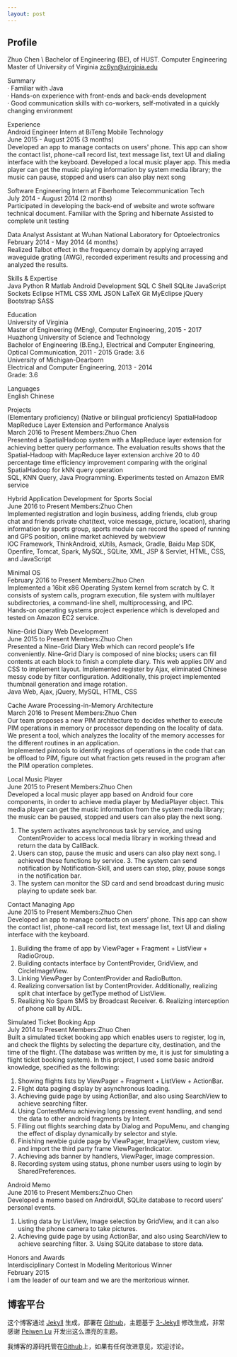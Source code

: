 ```yaml
---
layout: post
---
```


## Profile

Zhuo Chen \\
Bachelor of Engineering (BE), of HUST. Computer Engineering Master of University of Virginia
zc6yn@virginia.edu

Summary </br>
· Familiar with Java</br>
· Hands-on experience with front-ends and back-ends development</br>
· Good communication skills with co-workers, self-motivated in a quickly changing environment

Experience</br>
Android Engineer Intern at BiTeng Mobile Technology</br>
June 2015 - August 2015 (3 months)</br>
Developed an app to manage contacts on users' phone. This app can show the contact list, phone-call record
list, text message list, text UI and dialing interface with the keyboard.
Developed a local music player app. This media player can get the music playing information by system
media library; the music can pause, stopped and users can also play next song

Software Engineering Intern at Fiberhome Telecommunication Tech</br>
July 2014 - August 2014 (2 months)</br>
Participated in developing the back-end of website and wrote software technical document. Familiar with the
Spring and hibernate
Assisted to complete unit testing

Data Analyst Assistant at Wuhan National Laboratory for Optoelectronics</br>
February 2014 - May 2014 (4 months)</br>
Realized Talbot effect in the frequency domain by applying arrayed waveguide grating (AWG), recorded
experiment results and processing and analyzed the results.

Skills & Expertise</br>
Java Python R Matlab Android Development SQL C Shell SQLite JavaScript Sockets Eclipse HTML CSS XML JSON LaTeX Git MyEclipse jQuery Bootstrap SASS

Education</br>
University of Virginia</br>
Master of Engineering (MEng), Computer Engineering, 2015 - 2017</br>
Huazhong University of Science and Technology</br>
Bachelor of Engineering (B.Eng.), Electrical and Computer Engineering, Optical Communication, 2011 - 2015 Grade: 3.6</br>
University of Michigan-Dearborn</br>
Electrical and Computer Engineering, 2013 - 2014</br>
 Grade: 3.6

Languages</br>
English Chinese

Projects</br>
(Elementary proficiency) (Native or bilingual proficiency)
  SpatialHadoop MapReduce Layer Extension and Performance Analysis</br>
March 2016 to Present Members:Zhuo Chen</br>
Presented a SpatialHadoop system with a MapReduce layer extension for achieving better query performance. The evaluation results shows that the Spatial-Hadoop with MapReduce layer extension archive 20 to 40 percentage time efficiency improvement comparing with the original SpatialHadoop for kNN query operation</br>
SQL, KNN Query, Java Programming. Experiments tested on Amazon EMR service

Hybrid Application Development for Sports Social</br>
June 2016 to Present Members:Zhuo Chen</br>
Implemented registration and login business, adding friends, club group chat and friends private chat(text, voice message, picture, location), sharing information by sports group, sports module can record the speed of running and GPS position, online market achieved by webview</br>
IOC Framework, ThinkAndroid, xUtils, Asmack, Gradle, Baidu Map SDK, Openfire, Tomcat, Spark, MySQL, SQLite, XML, JSP \& Servlet, HTML, CSS, and JavaScript

Minimal OS</br>
February 2016 to Present Members:Zhuo Chen</br>
Implemented a 16bit x86 Operating System kernel from scratch by C. It consists of system calls, program execution, file system with multilayer subdirectories, a command-line shell, multiprocessing, and IPC.</br>
Hands-on operating systems project experience which is developed and tested on Amazon EC2 service.

Nine-Grid Diary Web Development</br>
June 2015 to Present Members:Zhuo Chen</br>
Presented a Nine-Grid Diary Web which can record people's life conveniently. Nine-Grid Diary is composed of nine blocks; users can fill contents at each block to finish a complete diary. This web applies DIV
and CSS to implement layout. Implemented register by Ajax, eliminated Chinese messy code by filter configuration. Additionally, this project implemented thumbnail generation and image rotation.</br>
Java Web, Ajax, jQuery, MySQL, HTML, CSS

Cache Aware Processing-in-Memory Architecture</br>
March 2016 to Present Members:Zhuo Chen</br>
Our team proposes a new PIM architecture to decides whether to execute PIM operations in memory or processor depending on the locality of data. We present a tool, which analyzes the locality of the memory accesses for the different routines in an application.</br>
Implemented pintools to identify regions of operations in the code that can be offload to PIM, figure out what fraction gets reused in the program after the PIM operation completes.

Local Music Player</br>
June 2015 to Present Members:Zhuo Chen</br>
Developed a local music player app based on Android four core components, in order to achieve media player by MediaPlayer object. This media player can get the music information from the system media library; the music can be paused, stopped and users can also play the next song.</br>
1. The system activates asynchronous task by service, and using ContentProvider to access local media library in working thread and return the data by CallBack.</br>
2. Users can stop, pause the music and users can also play next song. I achieved these functions by service. 3. The system can send notification by Notification-Skill, and users can stop, play, pause songs in the
notification bar.</br>
4. The system can monitor the SD card and send broadcast during music playing to update seek bar.

Contact Managing App</br>
June 2015 to Present Members:Zhuo Chen</br>
Developed an app to manage contacts on users’ phone. This app can show the contact list, phone-call record list, text message list, text UI and dialing interface with the keyboard.</br>
1. Building the frame of app by ViewPager + Fragment + ListView + RadioGroup.</br>
2. Building contacts interface by ContentProvider, GridView, and CircleImageView.</br>
3. Linking ViewPager by ContentProvider and RadioButton.</br>
4. Realizing conversation list by ContentProvider. Additionally, realizing split chat interface by getType
method of ListView.</br>
5. Realizing No Spam SMS by Broadcast Receiver. 6. Realizing interception of phone call by AIDL.

Simulated Ticket Booking App</br>
July 2014 to Present Members:Zhuo Chen</br>
Built a simulated ticket booking app which enables users to register, log in, and check the flights by selecting the departure city, destination, and the time of the flight. (The database was written by me, it is just for simulating a flight ticket booking system). In this project, I used some basic android knowledge, specified as the following:</br>
1. Showing flights lists by ViewPager + Fragment + ListView + ActionBar.</br>
2. Flight data paging display by asynchronous loading.</br>
3. Achieving guide page by using ActionBar, and also using SearchView to achieve searching filter.</br>
4. Using ContestMenu achieving long pressing event handling, and send the data to other android fragments
by Intent.</br>
5. Filling out flights searching data by Dialog and PopuMenu, and changing the effect of display dynamically
by selector and style.</br>
6. Finishing newbie guide page by ViewPager, ImageView, custom view, and import the third party frame
ViewPagerIndicator.</br>
7. Achieving ads banner by handlers, ViewPager, image compression.</br>
8. Recording system using status, phone number users using to login by SharedPreferences.</br>

Android Memo</br>
June 2016 to Present Members:Zhuo Chen</br>
Developed a memo based on AndroidUI, SQLite database to record users’ personal events.</br>
1. Listing data by ListView, Image selection by GridView, and it can also using the phone camera to take
pictures.</br>
2. Achieving guide page by using ActionBar, and also using SearchView to achieve searching filter. 3. Using SQLite database to store data.</br>

Honors and Awards</br>
Interdisciplinary Contest In Modeling Meritorious Winner</br>
February 2015</br>
I am the leader of our team and we are the meritorious winner.


## 博客平台

这个博客通过 [Jekyll](http://jekyllrb.com/) 生成，部署在 [Github](https://pages.github.com)，主题基于 [3-Jekyll](https://github.com/P233/3-Jekyll) 修改生成，非常感谢 [Peiwen Lu](https://github.com/P233) 开发出这么漂亮的主题。

我博客的源码托管在[Github](https://github.com/zhuochenhust/zhuochenhust.github.io)上，如果有任何改进意见，欢迎讨论。
